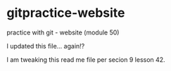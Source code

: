 # gitpractice-website
practice with git - website (module 50)

I updated this file... again!?


I am tweaking this read me file per secion 9 lesson 42.
